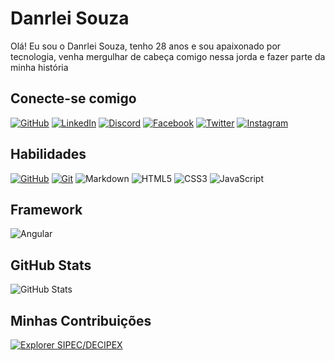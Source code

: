 # Danrlei Souza
Olá! Eu sou o Danrlei Souza, tenho 28 anos e sou apaixonado por tecnologia, venha mergulhar de cabeça comigo nessa jorda e fazer parte da minha história

## Conecte-se comigo
[![GitHub](https://img.shields.io/badge/GitHub-000?style=for-the-badge&logo=github&logoColor=fff)](https://github.com/danrleisnob)
[![LinkedIn](https://img.shields.io/badge/LinkedIn-000?style=for-the-badge&logo=linkedin&logoColor=0E76A8)](https://br.linkedin.com/in/danrlei-souza)
[![Discord](https://img.shields.io/badge/Discord-000?style=for-the-badge&logo=discord)](https://www.discord.com/in/Danrlei#4361/)
[![Facebook](https://img.shields.io/badge/Facebook-000?style=for-the-badge&logo=facebook)](https://www.facebook.com/danrlei.souza.58/)
[![Twitter](https://img.shields.io/badge/Twitter-000?style=for-the-badge&logo=twitter)](https://twitter.com/danrlei45)
[![Instagram](https://img.shields.io/badge/Instagram-000?style=for-the-badge&logo=instagram)](https://www.instagram.com/souzadanrlei/)

## Habilidades
[![GitHub](https://img.shields.io/badge/GitHub-000?style=for-the-badge&logo=github&logoColor=FFF)](https://docs.github.com/)
[![Git](https://img.shields.io/badge/Git-000?style=for-the-badge&logo=git&logoColor=red)](https://git-scm.com/doc)
![Markdown](https://img.shields.io/badge/Markdown-000?style=for-the-badge&logo=markdown)
![HTML5](https://img.shields.io/badge/HTML5-000?style=for-the-badge&logo=html5)
![CSS3](https://img.shields.io/badge/CSS3-000?style=for-the-badge&logo=css3&logoColor=264CE4)
![JavaScript](https://img.shields.io/badge/JavaScript-000?style=for-the-badge&logo=javascript)

## Framework
![Angular](https://img.shields.io/badge/Angular-000?style=for-the-badge&logo=angular&logoColor=C3002F)


## GitHub Stats
![GitHub Stats](https://github-readme-stats.vercel.app/api?username=danrleisnob&theme=transparent&bg_color=000&border_color=fff&show_icons=true&icon_color=fff&title_color=fff&text_color=fff&hide_title=true&hide=stars)

## Minhas Contribuições
[![Explorer SIPEC/DECIPEX](https://github-readme-stats.vercel.app/api/pin/?username=danrleisnob&repo=explorerspecdecipex&bg_color=ec63a1&border_color=fff&show_icons=true&icon_color=fff&title_color=fff&text_color=000)](https://github.com/danrleisnob/explorersipecdecipex.git)